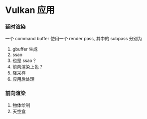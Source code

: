 # Vulkan 应用

### 延时渲染

一个 command buffer 使用一个 render pass, 其中的 subpass 分别为

1. gbuffer 生成
2. ssao
3. 也是 ssao？
4. 前向渲染上色？
5. 降采样
6. 应用后处理

### 前向渲染

1. 物体绘制
2. 天空盒

